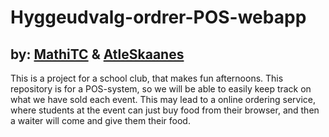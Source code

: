 # Hyggeudvalg-ordrer-POS-webapp
## by: [MathiTC](https://github.com/MathiTC) & [AtleSkaanes](https://github.com/AtleSkaanes)

This is a project for a school club, that makes fun afternoons.
This repository is for a POS-system, so we will be able to easily keep track on what we have sold each event.
This may lead to a online ordering service, where students at the event can just buy food from their browser, and then a waiter will come and give them their food.
